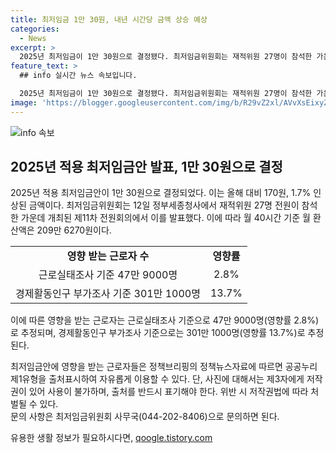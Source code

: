 ```yaml
---
title: 최저임금 1만 30원, 내년 시간당 금액 상승 예상
categories:
  - News
excerpt: >
  2025년 최저임금이 1만 30원으로 결정됐다. 최저임금위원회는 재적위원 27명이 참석한 가운데 회의를 열고 40시간 기준으로 월 환산액을 발표했다. 노·사 양측은 수정안을 제출했고, 퇴장 후 최종안을 투표로 의결했다. 2025년 최저임금안의 영향을 받는 근로자는 47만 9000 명에서 301만 1000 명으로 추정된다. (자료출처=정책브리핑 www.korea.kr)
feature_text: >
  ## info 실시간 뉴스 속보입니다.

  2025년 최저임금이 1만 30원으로 결정됐다. 최저임금위원회는 재적위원 27명이 참석한 가운데 회의를 열고 40시간 기준으로 월 환산액을 발표했다. 노·사 양측은 수정안을 제출했고, 퇴장 후 최종안을 투표로 의결했다. 2025년 최저임금안의 영향을 받는 근로자는 47만 9000 명에서 301만 1000 명으로 추정된다. (자료출처=정책브리핑 www.korea.kr)
image: 'https://blogger.googleusercontent.com/img/b/R29vZ2xl/AVvXsEixyZcFfHzMRdzZMjFBmAUKJYCLCGyLL1o632UiGVXcaFdKo_bkvkuCioo0uUKlGfBVcT3P84aROyZIXSBEx3Aw5nCQ3pTgDom1WDC4m8eifvWiAmWEEVb4x6G_l8C0QH225ldMjyaFvpxGEBGNO37VmDTDMHGhJPq73UglMfDca1-0aw/s1600/blogspot.png'
---
```


<p><img src="https://blogger.googleusercontent.com/img/b/R29vZ2xl/AVvXsEixyZcFfHzMRdzZMjFBmAUKJYCLCGyLL1o632UiGVXcaFdKo_bkvkuCioo0uUKlGfBVcT3P84aROyZIXSBEx3Aw5nCQ3pTgDom1WDC4m8eifvWiAmWEEVb4x6G_l8C0QH225ldMjyaFvpxGEBGNO37VmDTDMHGhJPq73UglMfDca1-0aw/s1600/blogspot.png" alt="info 속보" /></p>

<h2 data-ke-size="size26">2025년 적용 최저임금안 발표, 1만 30원으로 결정</h2>

<p data-ke-size="size16">2025년 적용 최저임금안이 1만 30원으로 결정되었다. 이는 올해 대비 170원, 1.7% 인상된 금액이다. 최저임금위원회는 12일 정부세종청사에서 재적위원 27명 전원이 참석한 가운데 개최된 제11차 전원회의에서 이를 발표했다. 이에 따라 월 40시간 기준 월 환산액은 209만 6270원이다.</p>

<table>
  <tr>
    <td style="text-align: center; height: 17px;"><b>영향 받는 근로자 수</b></td>
    <td style="text-align: center; height: 17px;"><b>영향률</b></td>
  </tr>
  <tr>
    <td style="text-align: center; height: 17px;">근로실태조사 기준 47만 9000명</td>
    <td style="text-align: center; height: 17px;">2.8%</td>
  </tr>
  <tr>
    <td style="text-align: center; height: 17px;">경제활동인구 부가조사 기준 301만 1000명</td>
    <td style="text-align: center; height: 17px;">13.7%</td>
  </tr>
</table>

<p data-ke-size="size16">이에 따른 영향을 받는 근로자는 근로실태조사 기준으로 47만 9000명(영향률 2.8%)로 추정되며, 경제활동인구 부가조사 기준으로는 301만 1000명(영향률 13.7%)로 추정된다.</p>

<p data-ke-size="size16">최저임금안에 영향을 받는 근로자들은 정책브리핑의 정책뉴스자료에 따르면 공공누리 제1유형을 출처표시하여 자유롭게 이용할 수 있다. 단, 사진에 대해서는 제3자에게 저작권이 있어 사용이 불가하며, 출처를 반드시 표기해야 한다. 위반 시 저작권법에 따라 처벌될 수 있다. <br>문의 사항은 최저임금위원회 사무국(044-202-8406)으로 문의하면 된다.</p>
유용한 생활 정보가 필요하시다면, <a href="https://qoogle.tistory.com" rel="dofollow">qoogle.tistory.com</a>


